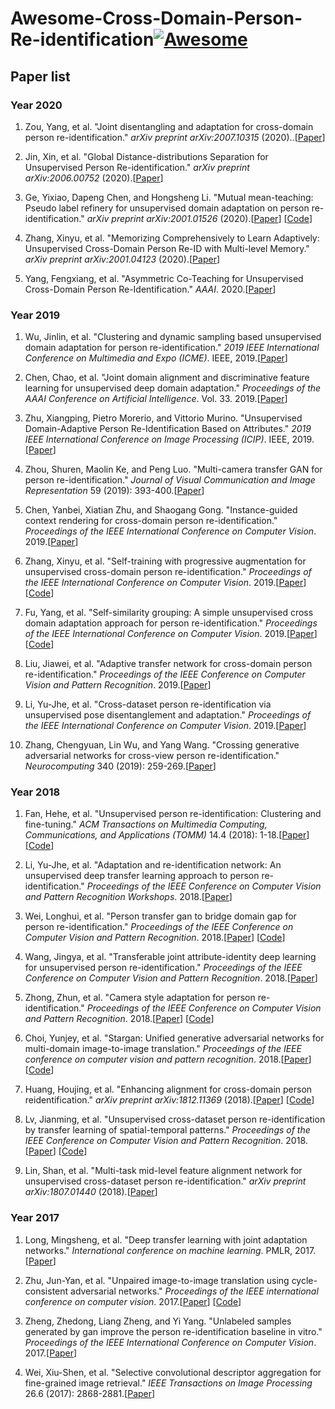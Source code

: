 # Awesome-Cross-Domain-Person-Re-identification[![Awesome](https://cdn.rawgit.com/sindresorhus/awesome/d7305f38d29fed78fa85652e3a63e154dd8e8829/media/badge.svg)](https://github.com/sindresorhus/awesome)

## Paper list

### Year 2020

1. Zou, Yang, et al. "Joint disentangling and adaptation for cross-domain person re-identification." *arXiv preprint arXiv:2007.10315* (2020)..[[Paper](https://arxiv.org/pdf/2007.10315.pdf)]

2. Jin, Xin, et al. "Global Distance-distributions Separation for Unsupervised Person Re-identification." *arXiv preprint arXiv:2006.00752* (2020).[[Paper](https://arxiv.org/pdf/2006.00752.pdf)]

3. Ge, Yixiao, Dapeng Chen, and Hongsheng Li. "Mutual mean-teaching: Pseudo label refinery for unsupervised domain adaptation on person re-identification." *arXiv preprint arXiv:2001.01526* (2020).[[Paper](https://arxiv.org/pdf/2001.01526)] [[Code](https://github.com/yxgeee/MMT)] 

4. Zhang, Xinyu, et al. "Memorizing Comprehensively to Learn Adaptively: Unsupervised Cross-Domain Person Re-ID with Multi-level Memory." *arXiv preprint arXiv:2001.04123* (2020).[[Paper](https://arxiv.org/pdf/2001.04123.pdf)]

5. Yang, Fengxiang, et al. "Asymmetric Co-Teaching for Unsupervised Cross-Domain Person Re-Identification." *AAAI*. 2020.[[Paper](https://arxiv.org/pdf/1912.01349)]

### Year 2019

1. Wu, Jinlin, et al. "Clustering and dynamic sampling based unsupervised domain adaptation for person re-identification." *2019 IEEE International Conference on Multimedia and Expo (ICME)*. IEEE, 2019.[[Paper](http://www.cbsr.ia.ac.cn/users/zlei/papers/JLWU-ICME-2019.pdf)]

2. Chen, Chao, et al. "Joint domain alignment and discriminative feature learning for unsupervised deep domain adaptation." *Proceedings of the AAAI Conference on Artificial Intelligence*. Vol. 33. 2019.[[Paper](https://www.aaai.org/ojs/index.php/AAAI/article/download/4202/4080)]

3. Zhu, Xiangping, Pietro Morerio, and Vittorio Murino. "Unsupervised Domain-Adaptive Person Re-Identification Based on Attributes." *2019 IEEE International Conference on Image Processing (ICIP)*. IEEE, 2019.[[Paper](https://arxiv.org/pdf/1908.10359)]

4. Zhou, Shuren, Maolin Ke, and Peng Luo. "Multi-camera transfer GAN for person re-identification." *Journal of Visual Communication and Image Representation* 59 (2019): 393-400.[[Paper](https://www.sciencedirect.com/science/article/pii/S1047320319300379)]

5. Chen, Yanbei, Xiatian Zhu, and Shaogang Gong. "Instance-guided context rendering for cross-domain person re-identification." *Proceedings of the IEEE International Conference on Computer Vision*. 2019.[[Paper](http://openaccess.thecvf.com/content_ICCV_2019/papers/Chen_Instance-Guided_Context_Rendering_for_Cross-Domain_Person_Re-Identification_ICCV_2019_paper.pdf)]

6. Zhang, Xinyu, et al. "Self-training with progressive augmentation for unsupervised cross-domain person re-identification." *Proceedings of the IEEE International Conference on Computer Vision*. 2019.[[Paper](http://openaccess.thecvf.com/content_ICCV_2019/papers/Zhang_Self-Training_With_Progressive_Augmentation_for_Unsupervised_Cross-Domain_Person_Re-Identification_ICCV_2019_paper.pdf)] [[Code](https://github.com/zhangxinyu-xyz/PAST-ReID)]

7. Fu, Yang, et al. "Self-similarity grouping: A simple unsupervised cross domain adaptation approach for person re-identification." *Proceedings of the IEEE International Conference on Computer Vision*. 2019.[[Paper](https://openaccess.thecvf.com/content_ICCV_2019/papers/Fu_Self-Similarity_Grouping_A_Simple_Unsupervised_Cross_Domain_Adaptation_Approach_for_ICCV_2019_paper.pdf)] [[Code](https://github.com/SHI-Labs/Self-Similarity-Grouping)]

8. Liu, Jiawei, et al. "Adaptive transfer network for cross-domain person re-identification." *Proceedings of the IEEE Conference on Computer Vision and Pattern Recognition*. 2019.[[Paper](http://openaccess.thecvf.com/content_CVPR_2019/papers/Liu_Adaptive_Transfer_Network_for_Cross-Domain_Person_Re-Identification_CVPR_2019_paper.pdf)]

9. Li, Yu-Jhe, et al. "Cross-dataset person re-identification via unsupervised pose disentanglement and adaptation." *Proceedings of the IEEE International Conference on Computer Vision*. 2019.[[Paper](http://openaccess.thecvf.com/content_ICCV_2019/papers/Li_Cross-Dataset_Person_Re-Identification_via_Unsupervised_Pose_Disentanglement_and_Adaptation_ICCV_2019_paper.pdf)]

10. Zhang, Chengyuan, Lin Wu, and Yang Wang. "Crossing generative adversarial networks for cross-view person re-identification." *Neurocomputing* 340 (2019): 259-269.[[Paper](https://arxiv.org/pdf/1801.01760.pdf)]

### Year 2018

1. Fan, Hehe, et al. "Unsupervised person re-identification: Clustering and fine-tuning." *ACM Transactions on Multimedia Computing, Communications, and Applications (TOMM)* 14.4 (2018): 1-18.[[Paper](https://arxiv.org/pdf/1705.10444)] [[Code](https://github.com/hehefan/Unsupervised-Person-Re-identification-Clustering-and-Fine-tuning)]

2. Li, Yu-Jhe, et al. "Adaptation and re-identification network: An unsupervised deep transfer learning approach to person re-identification." *Proceedings of the IEEE Conference on Computer Vision and Pattern Recognition Workshops*. 2018.[[Paper](https://openaccess.thecvf.com/content_cvpr_2018_workshops/papers/w6/Li_Adaptation_and_Re-Identification_CVPR_2018_paper.pdf)]

3. Wei, Longhui, et al. "Person transfer gan to bridge domain gap for person re-identification." *Proceedings of the IEEE Conference on Computer Vision and Pattern Recognition*. 2018.[[Paper](https://openaccess.thecvf.com/content_cvpr_2018/papers/Wei_Person_Transfer_GAN_CVPR_2018_paper.pdf)] [[Code]()]

4. Wang, Jingya, et al. "Transferable joint attribute-identity deep learning for unsupervised person re-identification." *Proceedings of the IEEE Conference on Computer Vision and Pattern Recognition*. 2018.[[Paper](http://openaccess.thecvf.com/content_cvpr_2018/papers/Wang_Transferable_Joint_Attribute-Identity_CVPR_2018_paper.pdf)]

5. Zhong, Zhun, et al. "Camera style adaptation for person re-identification." *Proceedings of the IEEE Conference on Computer Vision and Pattern Recognition*. 2018.[[Paper](https://openaccess.thecvf.com/content_cvpr_2018/papers/Zhong_Camera_Style_Adaptation_CVPR_2018_paper.pdf)] [[Code](https://github.com/zhunzhong07/CamStyle)]

6. Choi, Yunjey, et al. "Stargan: Unified generative adversarial networks for multi-domain image-to-image translation." *Proceedings of the IEEE conference on computer vision and pattern recognition*. 2018.[[Paper](http://openaccess.thecvf.com/content_cvpr_2018/papers/Choi_StarGAN_Unified_Generative_CVPR_2018_paper.pdf)] [[Code](https://github.com/cosmic119/StarGAN)]

7. Huang, Houjing, et al. "Enhancing alignment for cross-domain person reidentification." *arXiv preprint arXiv:1812.11369* (2018).[[Paper](https://arxiv.org/pdf/1812.11369.pdf)] [[Code](https://github.com/huanghoujing/EANet)]

8. Lv, Jianming, et al. "Unsupervised cross-dataset person re-identification by transfer learning of spatial-temporal patterns." *Proceedings of the IEEE Conference on Computer Vision and Pattern Recognition*. 2018.[[Paper](https://openaccess.thecvf.com/content_cvpr_2018/papers/Lv_Unsupervised_Cross-Dataset_Person_CVPR_2018_paper.pdf)] [[Code](https://github.com/ahangchen/TFusion)]

9. Lin, Shan, et al. "Multi-task mid-level feature alignment network for unsupervised cross-dataset person re-identification." *arXiv preprint arXiv:1807.01440* (2018).[[Paper](https://arxiv.org/pdf/1807.01440)] 

### Year 2017

1. Long, Mingsheng, et al. "Deep transfer learning with joint adaptation networks." *International conference on machine learning*. PMLR, 2017.[[Paper](http://proceedings.mlr.press/v70/long17a/long17a.pdf)]

2. Zhu, Jun-Yan, et al. "Unpaired image-to-image translation using cycle-consistent adversarial networks." *Proceedings of the IEEE international conference on computer vision*. 2017.[[Paper](https://openaccess.thecvf.com/content_ICCV_2017/papers/Zhu_Unpaired_Image-To-Image_Translation_ICCV_2017_paper.pdf)] [[Code](https://github.com/junyanz/pytorch-CycleGAN-and-pix2pix)]

3. Zheng, Zhedong, Liang Zheng, and Yi Yang. "Unlabeled samples generated by gan improve the person re-identification baseline in vitro." *Proceedings of the IEEE International Conference on Computer Vision*. 2017.[[Paper](http://openaccess.thecvf.com/content_ICCV_2017/papers/Zheng_Unlabeled_Samples_Generated_ICCV_2017_paper.pdf)]

4. Wei, Xiu-Shen, et al. "Selective convolutional descriptor aggregation for fine-grained image retrieval." *IEEE Transactions on Image Processing* 26.6 (2017): 2868-2881.[[Paper](https://arxiv.org/pdf/1604.04994)]
